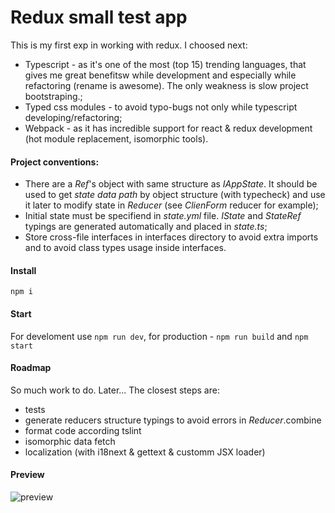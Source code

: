 # Redux small test app

This is my first exp in working with redux. I choosed next:

* Typescript - as it's one of the most (top 15) trending languages, that gives me great benefitsw while development and especially while refactoring (rename is awesome). The only weakness is slow project bootstraping.;
* Typed css modules - to avoid typo-bugs not only while typescript developing/refactoring;
* Webpack - as it has incredible support for react & redux development (hot module replacement, isomorphic tools).

#### Project conventions:
* There are a _Ref_'s object with same structure as _IAppState_. It should be used to get _state data path_ by object structure (with typecheck) and use it later to modify state in _Reducer_ (see _ClienForm_ reducer for example);
* Initial state must be specifiend in _state.yml_ file. _IState_ and _StateRef_ typings are generated automatically and placed in _state.ts_;
* Store cross-file interfaces in interfaces directory to avoid extra imports and to avoid class types usage inside interfaces.

#### Install
`npm i`

#### Start
For develoment use `npm run dev`, for production - `npm run build` and `npm start`

#### Roadmap
So much work to do. Later... The closest steps are:
* tests
* generate reducers structure typings to avoid errors in _Reducer_.combine
* format code according tslint
* isomorphic data fetch
* localization (with i18next & gettext & customm JSX loader)

#### Preview
![preview](https://dl.dropboxusercontent.com/spa/cm6sytebldipwst/rs0r965a.png)
